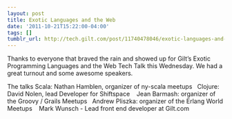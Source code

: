 ```yaml
---
layout: post
title: Exotic Languages and the Web
date: '2011-10-21T15:22:00-04:00'
tags: []
tumblr_url: http://tech.gilt.com/post/11740478046/exotic-languages-and-the-web
---
```

Thanks to everyone that braved the rain and showed up for Gilt’s Exotic Programming Languages and the Web Tech Talk this Wednesday. We had a great turnout and some awesome speakers.




The talks
Scala: Nathan Hamblen, organizer of ny-scala meetups
 
Clojure: David Nolen, lead Developer for Shiftspace
  
Jean Barmash: organizer of the Groovy / Grails Meetups
 
Andrew Pliszka: organizer of the Erlang World Meetups
  
Mark Wunsch - Lead front end developer at Gilt.com
 
